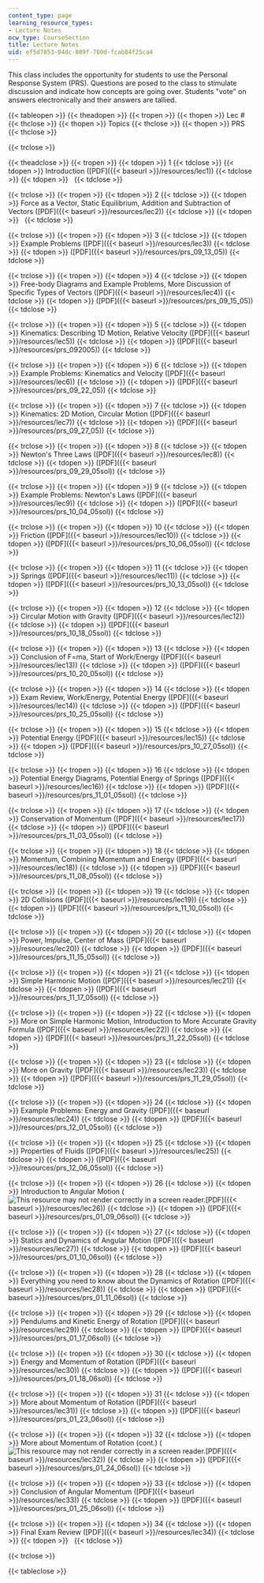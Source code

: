 ```yaml
---
content_type: page
learning_resource_types:
- Lecture Notes
ocw_type: CourseSection
title: Lecture Notes
uid: ef5d7853-04dc-089f-760d-fcab84f25ca4
---
```


This class includes the opportunity for students to use the Personal Response System (PRS). Questions are posed to the class to stimulate discussion and indicate how concepts are going over. Students "vote" on answers electronically and their answers are tallied.

{{< tableopen >}}
{{< theadopen >}}
{{< tropen >}}
{{< thopen >}}
Lec #
{{< thclose >}}
{{< thopen >}}
Topics
{{< thclose >}}
{{< thopen >}}
PRS
{{< thclose >}}

{{< trclose >}}

{{< theadclose >}}
{{< tropen >}}
{{< tdopen >}}
1
{{< tdclose >}}
{{< tdopen >}}
Introduction ([PDF]({{< baseurl >}}/resources/lec1))
{{< tdclose >}}
{{< tdopen >}}
 
{{< tdclose >}}

{{< trclose >}}
{{< tropen >}}
{{< tdopen >}}
2
{{< tdclose >}}
{{< tdopen >}}
Force as a Vector, Static Equilibrium, Addition and Subtraction of Vectors ([PDF]({{< baseurl >}}/resources/lec2))
{{< tdclose >}}
{{< tdopen >}}
 
{{< tdclose >}}

{{< trclose >}}
{{< tropen >}}
{{< tdopen >}}
3
{{< tdclose >}}
{{< tdopen >}}
Example Problems ([PDF]({{< baseurl >}}/resources/lec3))
{{< tdclose >}}
{{< tdopen >}}
([PDF]({{< baseurl >}}/resources/prs_09_13_05))
{{< tdclose >}}

{{< trclose >}}
{{< tropen >}}
{{< tdopen >}}
4
{{< tdclose >}}
{{< tdopen >}}
Free-body Diagrams and Example Problems, More Discussion of Specific Types of Vectors ([PDF]({{< baseurl >}}/resources/lec4))
{{< tdclose >}}
{{< tdopen >}}
([PDF]({{< baseurl >}}/resources/prs_09_15_05))
{{< tdclose >}}

{{< trclose >}}
{{< tropen >}}
{{< tdopen >}}
5
{{< tdclose >}}
{{< tdopen >}}
Kinematics: Describing 1D Motion, Relative Velocity ([PDF]({{< baseurl >}}/resources/lec5))
{{< tdclose >}}
{{< tdopen >}}
([PDF]({{< baseurl >}}/resources/prs_092005))
{{< tdclose >}}

{{< trclose >}}
{{< tropen >}}
{{< tdopen >}}
6
{{< tdclose >}}
{{< tdopen >}}
Example Problems: Kinematics and Velocity ([PDF]({{< baseurl >}}/resources/lec6))
{{< tdclose >}}
{{< tdopen >}}
([PDF]({{< baseurl >}}/resources/prs_09_22_05))
{{< tdclose >}}

{{< trclose >}}
{{< tropen >}}
{{< tdopen >}}
7
{{< tdclose >}}
{{< tdopen >}}
Kinematics: 2D Motion, Circular Motion ([PDF]({{< baseurl >}}/resources/lec7))
{{< tdclose >}}
{{< tdopen >}}
([PDF]({{< baseurl >}}/resources/prs_09_27_05))
{{< tdclose >}}

{{< trclose >}}
{{< tropen >}}
{{< tdopen >}}
8
{{< tdclose >}}
{{< tdopen >}}
Newton's Three Laws ([PDF]({{< baseurl >}}/resources/lec8))
{{< tdclose >}}
{{< tdopen >}}
([PDF]({{< baseurl >}}/resources/prs_09_29_05sol))
{{< tdclose >}}

{{< trclose >}}
{{< tropen >}}
{{< tdopen >}}
9
{{< tdclose >}}
{{< tdopen >}}
Example Problems: Newton's Laws ([PDF]({{< baseurl >}}/resources/lec9))
{{< tdclose >}}
{{< tdopen >}}
([PDF]({{< baseurl >}}/resources/prs_10_04_05sol))
{{< tdclose >}}

{{< trclose >}}
{{< tropen >}}
{{< tdopen >}}
10
{{< tdclose >}}
{{< tdopen >}}
Friction ([PDF]({{< baseurl >}}/resources/lec10))
{{< tdclose >}}
{{< tdopen >}}
([PDF]({{< baseurl >}}/resources/prs_10_06_05sol))
{{< tdclose >}}

{{< trclose >}}
{{< tropen >}}
{{< tdopen >}}
11
{{< tdclose >}}
{{< tdopen >}}
Springs ([PDF]({{< baseurl >}}/resources/lec11))
{{< tdclose >}}
{{< tdopen >}}
([PDF]({{< baseurl >}}/resources/prs_10_13_05sol))
{{< tdclose >}}

{{< trclose >}}
{{< tropen >}}
{{< tdopen >}}
12
{{< tdclose >}}
{{< tdopen >}}
Circular Motion with Gravity ([PDF]({{< baseurl >}}/resources/lec12))
{{< tdclose >}}
{{< tdopen >}}
([PDF]({{< baseurl >}}/resources/prs_10_18_05sol))
{{< tdclose >}}

{{< trclose >}}
{{< tropen >}}
{{< tdopen >}}
13
{{< tdclose >}}
{{< tdopen >}}
Conclusion of F=ma, Start of Work/Energy ([PDF]({{< baseurl >}}/resources/lec13))
{{< tdclose >}}
{{< tdopen >}}
([PDF]({{< baseurl >}}/resources/prs_10_20_05sol))
{{< tdclose >}}

{{< trclose >}}
{{< tropen >}}
{{< tdopen >}}
14
{{< tdclose >}}
{{< tdopen >}}
Exam Review, Work/Energy, Potential Energy ([PDF]({{< baseurl >}}/resources/lec14))
{{< tdclose >}}
{{< tdopen >}}
([PDF]({{< baseurl >}}/resources/prs_10_25_05sol))
{{< tdclose >}}

{{< trclose >}}
{{< tropen >}}
{{< tdopen >}}
15
{{< tdclose >}}
{{< tdopen >}}
Potential Energy ([PDF]({{< baseurl >}}/resources/lec15))
{{< tdclose >}}
{{< tdopen >}}
([PDF]({{< baseurl >}}/resources/prs_10_27_05sol))
{{< tdclose >}}

{{< trclose >}}
{{< tropen >}}
{{< tdopen >}}
16
{{< tdclose >}}
{{< tdopen >}}
Potential Energy Diagrams, Potential Energy of Springs ([PDF]({{< baseurl >}}/resources/lec16))
{{< tdclose >}}
{{< tdopen >}}
([PDF]({{< baseurl >}}/resources/prs_11_01_05sol))
{{< tdclose >}}

{{< trclose >}}
{{< tropen >}}
{{< tdopen >}}
17
{{< tdclose >}}
{{< tdopen >}}
Conservation of Momentum ([PDF]({{< baseurl >}}/resources/lec17))
{{< tdclose >}}
{{< tdopen >}}
([PDF]({{< baseurl >}}/resources/prs_11_03_05sol))
{{< tdclose >}}

{{< trclose >}}
{{< tropen >}}
{{< tdopen >}}
18
{{< tdclose >}}
{{< tdopen >}}
Momentum, Combining Momentum and Energy ([PDF]({{< baseurl >}}/resources/lec18))
{{< tdclose >}}
{{< tdopen >}}
([PDF]({{< baseurl >}}/resources/prs_11_08_05sol))
{{< tdclose >}}

{{< trclose >}}
{{< tropen >}}
{{< tdopen >}}
19
{{< tdclose >}}
{{< tdopen >}}
2D Collisions ([PDF]({{< baseurl >}}/resources/lec19))
{{< tdclose >}}
{{< tdopen >}}
([PDF]({{< baseurl >}}/resources/prs_11_10_05sol))
{{< tdclose >}}

{{< trclose >}}
{{< tropen >}}
{{< tdopen >}}
20
{{< tdclose >}}
{{< tdopen >}}
Power, Impulse, Center of Mass ([PDF]({{< baseurl >}}/resources/lec20))
{{< tdclose >}}
{{< tdopen >}}
([PDF]({{< baseurl >}}/resources/prs_11_15_05sol))
{{< tdclose >}}

{{< trclose >}}
{{< tropen >}}
{{< tdopen >}}
21
{{< tdclose >}}
{{< tdopen >}}
Simple Harmonic Motion ([PDF]({{< baseurl >}}/resources/lec21))
{{< tdclose >}}
{{< tdopen >}}
([PDF]({{< baseurl >}}/resources/prs_11_17_05sol))
{{< tdclose >}}

{{< trclose >}}
{{< tropen >}}
{{< tdopen >}}
22
{{< tdclose >}}
{{< tdopen >}}
More on Simple Harmonic Motion, Introduction to More Accurate Gravity Formula ([PDF]({{< baseurl >}}/resources/lec22))
{{< tdclose >}}
{{< tdopen >}}
([PDF]({{< baseurl >}}/resources/prs_11_22_05sol))
{{< tdclose >}}

{{< trclose >}}
{{< tropen >}}
{{< tdopen >}}
23
{{< tdclose >}}
{{< tdopen >}}
More on Gravity ([PDF]({{< baseurl >}}/resources/lec23))
{{< tdclose >}}
{{< tdopen >}}
([PDF]({{< baseurl >}}/resources/prs_11_29_05sol))
{{< tdclose >}}

{{< trclose >}}
{{< tropen >}}
{{< tdopen >}}
24
{{< tdclose >}}
{{< tdopen >}}
Example Problems: Energy and Gravity ([PDF]({{< baseurl >}}/resources/lec24))
{{< tdclose >}}
{{< tdopen >}}
([PDF]({{< baseurl >}}/resources/prs_12_01_05sol))
{{< tdclose >}}

{{< trclose >}}
{{< tropen >}}
{{< tdopen >}}
25
{{< tdclose >}}
{{< tdopen >}}
Properties of Fluids ([PDF]({{< baseurl >}}/resources/lec25))
{{< tdclose >}}
{{< tdopen >}}
([PDF]({{< baseurl >}}/resources/prs_12_06_05sol))
{{< tdclose >}}

{{< trclose >}}
{{< tropen >}}
{{< tdopen >}}
26
{{< tdclose >}}
{{< tdopen >}}
Introduction to Angular Motion (![This resource may not render correctly in a screen reader.](/images/inacessible.gif)[PDF]({{< baseurl >}}/resources/lec26))
{{< tdclose >}}
{{< tdopen >}}
([PDF]({{< baseurl >}}/resources/prs_01_09_06sol))
{{< tdclose >}}

{{< trclose >}}
{{< tropen >}}
{{< tdopen >}}
27
{{< tdclose >}}
{{< tdopen >}}
Statics and Dynamics of Angular Motion ([PDF]({{< baseurl >}}/resources/lec27))
{{< tdclose >}}
{{< tdopen >}}
([PDF]({{< baseurl >}}/resources/prs_01_10_06sol))
{{< tdclose >}}

{{< trclose >}}
{{< tropen >}}
{{< tdopen >}}
28
{{< tdclose >}}
{{< tdopen >}}
Everything you need to know about the Dynamics of Rotation ([PDF]({{< baseurl >}}/resources/lec28))
{{< tdclose >}}
{{< tdopen >}}
([PDF]({{< baseurl >}}/resources/prs_01_11_06sol))
{{< tdclose >}}

{{< trclose >}}
{{< tropen >}}
{{< tdopen >}}
29
{{< tdclose >}}
{{< tdopen >}}
Pendulums and Kinetic Energy of Rotation ([PDF]({{< baseurl >}}/resources/lec29))
{{< tdclose >}}
{{< tdopen >}}
([PDF]({{< baseurl >}}/resources/prs_01_17_06sol))
{{< tdclose >}}

{{< trclose >}}
{{< tropen >}}
{{< tdopen >}}
30
{{< tdclose >}}
{{< tdopen >}}
Energy and Momentum of Rotation ([PDF]({{< baseurl >}}/resources/lec30))
{{< tdclose >}}
{{< tdopen >}}
([PDF]({{< baseurl >}}/resources/prs_01_18_06sol))
{{< tdclose >}}

{{< trclose >}}
{{< tropen >}}
{{< tdopen >}}
31
{{< tdclose >}}
{{< tdopen >}}
More about Momentum of Rotation ([PDF]({{< baseurl >}}/resources/lec31))
{{< tdclose >}}
{{< tdopen >}}
([PDF]({{< baseurl >}}/resources/prs_01_23_06sol))
{{< tdclose >}}

{{< trclose >}}
{{< tropen >}}
{{< tdopen >}}
32
{{< tdclose >}}
{{< tdopen >}}
More about Momentum of Rotation (cont.) (![This resource may not render correctly in a screen reader.](/images/inacessible.gif)[PDF]({{< baseurl >}}/resources/lec32))
{{< tdclose >}}
{{< tdopen >}}
([PDF]({{< baseurl >}}/resources/prs_01_24_06sol))
{{< tdclose >}}

{{< trclose >}}
{{< tropen >}}
{{< tdopen >}}
33
{{< tdclose >}}
{{< tdopen >}}
Conclusion of Angular Momentum ([PDF]({{< baseurl >}}/resources/lec33))
{{< tdclose >}}
{{< tdopen >}}
([PDF]({{< baseurl >}}/resources/prs_01_25_06sol))
{{< tdclose >}}

{{< trclose >}}
{{< tropen >}}
{{< tdopen >}}
34
{{< tdclose >}}
{{< tdopen >}}
Final Exam Review ([PDF]({{< baseurl >}}/resources/lec34))
{{< tdclose >}}
{{< tdopen >}}
 
{{< tdclose >}}

{{< trclose >}}

{{< tableclose >}}